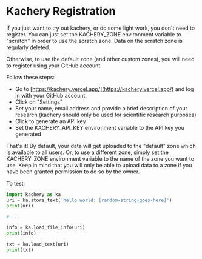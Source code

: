 # Kachery Registration

If you just want to try out kachery, or do some light work, you don't need to register. You can just set the KACHERY_ZONE environment variable to "scratch" in order to use the scratch zone. Data on the scratch zone is regularly deleted.

Otherwise, to use the default zone (and other custom zones), you will need to register using your GitHub account.

Follow these steps:

- Go to [https://kachery.vercel.app/](https://kachery.vercel.app/) and log in with your GitHub account.
- Click on "Settings"
- Set your name, email address and provide a brief description of your research (kachery should only be used for scientific research purposes)
- Click to generate an API key
- Set the KACHERY_API_KEY environment variable to the API key you generated

That's it! By default, your data will get uploaded to the "default" zone which is available to all users. Or, to use a different zone, simply set the KACHERY_ZONE environment variable to the name of the zone you want to use. Keep in mind that you will only be able to upload data to a zone if you have been granted permission to do so by the owner.

To test:

```python
import kachery as ka
uri = ka.store_text('hello world: [random-string-goes-here]')
print(uri)

# ...

info = ka.load_file_info(uri)
print(info)

txt = ka.load_text(uri)
print(txt)
```
